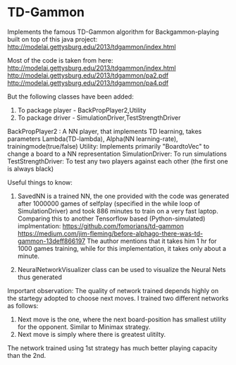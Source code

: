# TD-Gammon
Implements the famous TD-Gammon algorithm for Backgammon-playing built on top of this java project: http://modelai.gettysburg.edu/2013/tdgammon/index.html

Most of the code is taken from here:
http://modelai.gettysburg.edu/2013/tdgammon/index.html
http://modelai.gettysburg.edu/2013/tdgammon/pa2.pdf
http://modelai.gettysburg.edu/2013/tdgammon/pa4.pdf

But the following classes have been added:
1. To package player - BackPropPlayer2,Utility
2. To package driver - SimulationDriver,TestStrengthDriver

BackPropPlayer2 : A NN player, that implements TD learning, takes parameters Lambda(TD-lambda), Alpha(NN learning-rate), trainingmode(true/false)
Utility: Implements primarily "BoardtoVec" to change a board to a NN representation
SimulationDriver: To run simulations
TestStrengthDriver: To test any two players against each other (the first one is always black)

Useful things to know:
1. SavedNN is a trained NN, the one provided with the code was generated after 1000000 games
of selfplay (specified in the while loop of SimulationDriver) and took 886 minutes to train on a very fast laptop.
Comparing this to another Tensorflow based (Python-simulated) implmentation: 
https://github.com/fomorians/td-gammon
https://medium.com/jim-fleming/before-alphago-there-was-td-gammon-13deff866197
The author mentions that it takes him 1 hr for 1000 games training, while for this implementation, it takes only about a minute.

2. NeuralNetworkVisualizer class can be used to visualize the Neural Nets thus generated

Important observation:
The quality of network trained depends highly on the startegy adopted to choose next moves. I trained two different networks as follows:
1. Next move is the one, where the next board-position has smallest utility for the opponent. Similar to Minimax strategy.
2. Next move is simply where there is greatest ulitilty. 

The network trained using 1st strategy has much better playing capacity than the 2nd.
